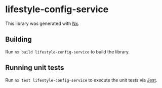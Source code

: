 # lifestyle-config-service

This library was generated with [Nx](https://nx.dev).

## Building

Run `nx build lifestyle-config-service` to build the library.

## Running unit tests

Run `nx test lifestyle-config-service` to execute the unit tests via [Jest](https://jestjs.io).
